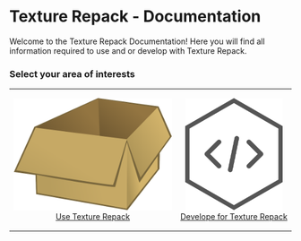 # Texture Repack - Documentation

Welcome to the Texture Repack Documentation! Here you will find all information required to use and or develop with Texture Repack.

### Select your area of interests
<style>
table:nth-of-type(1) {
    display:table;
    width:100%;
}
table:nth-of-type(1) th:nth-of-type(2) {
    width:50%;
}
</style>

<table style="width: 100%;">
	<tr style="width: 100%;">
		<td><a href="./use_index.md"><p align="center"><img src="img/box-23649_640.png" alt="Code for Texture Repack" height="200"/><br/>Use Texture Repack</p></a></td>
		<td><a href="./dev_index.md"><p align="center"><img src="img/hexagon-2307350_640.png" alt="Code for Texture Repack" height="200"/><br/>Develope for Texture Repack</p></a></td>
	</tr>
</table>

